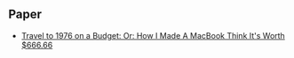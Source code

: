 ## Paper
* [Travel to 1976 on a Budget: Or: How I Made A MacBook Think It's Worth $666.66](paper/apple1-trans-compiler.pdf?raw=1)
